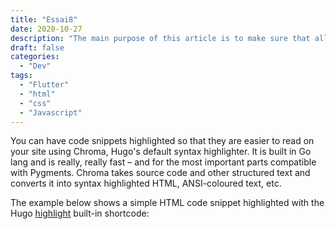 ```yaml
---
title: "Essai8"
date: 2020-10-27
description: "The main purpose of this article is to make sure that all basic HTML Elements are decorated with CSS so as to not miss any possible elements when creating new themes for Hugo."
draft: false
categories:
  - "Dev"
tags:
  - "Flutter"
  - "html"
  - "css"
  - "Javascript"
---
```


You can have code snippets highlighted so that they are easier to read on your site using Chroma, Hugo's default syntax highlighter. It is built in Go lang and is really, really fast – and for the most important parts compatible with Pygments. Chroma takes source code and other structured text and converts it into syntax highlighted HTML, ANSI-coloured text, etc.

<!--more-->

The example below shows a simple HTML code snippet highlighted with the Hugo [highlight](https://gohugo.io/content-management/shortcodes/#highlight) built-in shortcode:
